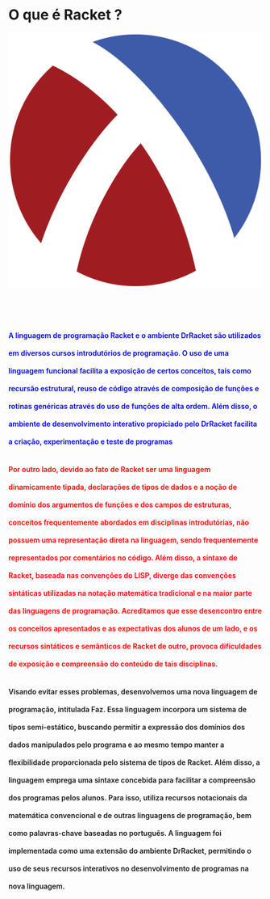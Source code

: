 # O que é Racket ?

<center>
  <img style="margin-bottom: 60px" src="./assets/racket-logo.svg">
</center>

<p style="line-height: 35px; margin-bottom: 20px; font-weight: 600; color: blue" size="2">
  A linguagem de programação Racket e o ambiente DrRacket são utilizados em diversos cursos introdutórios de programação. O uso de uma linguagem funcional facilita
  a exposição de certos conceitos, tais como recursão estrutural, reuso de código através
  de composição de funções e rotinas genéricas através do uso de funções de alta ordem.
  Além disso, o ambiente de desenvolvimento interativo propiciado pelo DrRacket facilita
  a criação, experimentação e teste de programas
</p>

<p style="line-height: 35px; margin-bottom: 20px; font-weight: 600; color: red" size="2">
  Por outro lado, devido ao fato de Racket ser uma linguagem dinamicamente tipada,
  declarações de tipos de dados e a noção de domínio dos argumentos de funções e dos
  campos de estruturas, conceitos frequentemente abordados em disciplinas introdutórias,
  não possuem uma representação direta na linguagem, sendo frequentemente representados por comentários no código. Além disso, a sintaxe de Racket, baseada nas convenções
  do LISP, diverge das convenções sintáticas utilizadas na notação matemática tradicional e
  na maior parte das linguagens de programação. Acreditamos que esse desencontro entre
  os conceitos apresentados e as expectativas dos alunos de um lado, e os recursos sintáticos e semânticos de Racket de outro, provoca dificuldades de exposição e compreensão
  do conteúdo de tais disciplinas.
</p>

<p style="line-height: 35px; margin-bottom: 20px; font-weight: 600" size="2">
  Visando evitar esses problemas, desenvolvemos uma nova linguagem de programação,
  intitulada Faz. Essa linguagem incorpora um sistema de tipos semi-estático, buscando
  permitir a expressão dos domínios dos dados manipulados pelo programa e ao mesmo
  tempo manter a flexibilidade proporcionada pelo sistema de tipos de Racket. Além disso,
  a linguagem emprega uma sintaxe concebida para facilitar a compreensão dos programas
  pelos alunos. Para isso, utiliza recursos notacionais da matemática convencional e de
  outras linguagens de programação, bem como palavras-chave baseadas no português. A
  linguagem foi implementada como uma extensão do ambiente DrRacket, permitindo o
  uso de seus recursos interativos no desenvolvimento de programas na nova linguagem.
</p>
